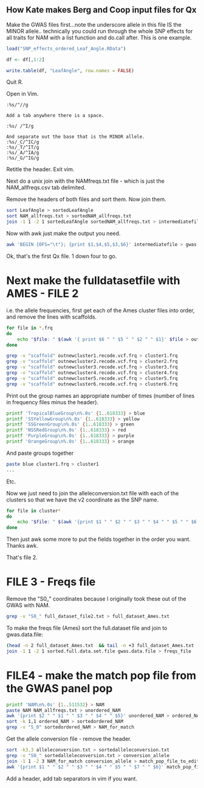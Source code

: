 ## How Kate makes Berg and Coop input files for Qx

Make the GWAS files first...note the underscore allele in this file IS the MINOR allele.. technically you could run through the whole SNP effects for all traits for NAM with a list function and do.call after. This is one example.
```R
load("SNP_effects_ordered_Leaf_Angle.RData")

df <- df[,1:2]

write.table(df, "LeafAngle", row.names = FALSE)

```

Quit R.

Open in Vim. 
```vim
:%s/"//g

Add a tab anywhere there is a space.

:%s/ /^I/g

And separate out the base that is the MINOR allele.
:%s/_C/^IC/g
:%s/_T/^IT/g
:%s/_A/^IA/g
:%s/_G/^IG/g
```
Retitle the header. Exit vim.

Next do a unix join with the NAMfreqs.txt file - which is just the NAM_allfreqs.csv tab delimited.

Remove the headers of both files and sort them. Now join them.


```bash
sort LeafAngle > sortedLeafAngle
sort NAM_allfreqs.txt > sortedNAM_allfreqs.txt
join -1 1 -2 1 sortedLeafAngle sortedNAM_allfreqs.txt > intermediatefile
```

Now with awk just make the output you need. 

```bash
awk 'BEGIN {OFS="\t"}; {print $1,$4,$5,$3,$6}' intermediatefile > gwas.data.file
```

Ok, that's the first Qx file. 1 down four to go.

# Next make the fulldatasetfile with AMES - FILE 2

i.e. the allele frequencies, first get each of the Ames cluster files into order, and remove the lines with scaffolds.


``` bash
for file in *.frq
do
	echo "$file: " $(awk '{ print $6 " " $5 " " $2 " " $1}' $file > out$file)
done

grep -v "scaffold" outnewcluster1.recode.vcf.frq > cluster1.frq
grep -v "scaffold" outnewcluster2.recode.vcf.frq > cluster2.frq
grep -v "scaffold" outnewcluster3.recode.vcf.frq > cluster3.frq
grep -v "scaffold" outnewcluster4.recode.vcf.frq > cluster4.frq
grep -v "scaffold" outnewcluster5.recode.vcf.frq > cluster5.frq
grep -v "scaffold" outnewcluster6.recode.vcf.frq > cluster6.frq
```

Print out the group names an appropriate number of times (number of lines in frequency files minus the header).
```bash
printf 'TropicalBlueGroup\n%.0s' {1..618333} > blue
printf 'SSYellowGroup\n%.0s' {1..618333} > yellow
printf 'SSGreenGroup\n%.0s' {1..618333} > green
printf 'NSSRedGroup\n%.0s' {1..618333} > red
printf 'PurpleGroup\n%.0s' {1..618333} > purple
printf 'OrangeGroup\n%.0s' {1..618333} > orange
```

And paste groups together
```bash
paste blue cluster1.frq > cluster1
...
```
Etc. 


Now we just need to join the alleleconversion.txt file with each of the clusters so that we have the v2 coordinate as the SNP name.
``` bash
for file in cluster*
do
	echo "$file: " $(awk '{print $1 " " $2 " " $3 " " $4 " " $5 " " $6 " " $7 " " $7"_"$6}' $file > out$file)
done
```

Then just awk some more to put the fields together in the order you want. Thanks awk.

That's file 2.

# FILE 3 - Freqs file

Remove the "S0_" coordinates because I originally took these out of the GWAS with NAM.

```bash
grep -v "S0_" full_dataset_file2.txt > full_dataset_Ames.txt
```

To make the freqs file (Ames) sort the full.dataset file and join to gwas.data.file:

```bash
(head -n 2 full_dataset_Ames.txt  && tail -n +3 full_dataset_Ames.txt | sort) > sorted.full.data.set.file
join -1 1 -2 1 sorted.full.data.set.file gwas.data.file > freqs_file
```

# FILE4 - make the match pop file from the GWAS panel pop

```bash
printf 'NAM\n%.0s' {1..511532} > NAM
paste NAM NAM_allfreqs.txt > unordered_NAM
awk '{print $2 " " $1 " " $3 " " $4 " " $5}' unordered_NAM > ordered_NAM
sort -k 1,1 ordered_NAM > sortedordered_NAM
grep -v "S_0" sortedordered_NAM > NAM_for_match
```

Get the allele conversion file - remove the header.

```bash
sort -k3,3 alleleconversion.txt > sortedalleleconversion.txt
grep -v "S0_" sortedalleleconversion.txt > conversion_allele
join -1 1 -2 3 NAM_for_match conversion_allele > match_pop_file_to_edit
awk '{print $1 " " $2 " " $3 " " $4 " " $5 " " $7 " " $6}' match_pop_file_to_edit > match_pop_file
```

Add a header, add tab separators in vim if you want.
